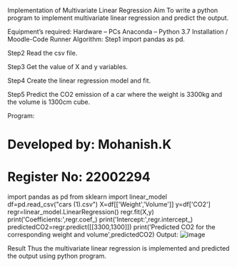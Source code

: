 Implementation of Multivariate Linear Regression
Aim
To write a python program to implement multivariate linear regression and predict the output.

Equipment’s required:
Hardware – PCs
Anaconda – Python 3.7 Installation / Moodle-Code Runner
Algorithm:
Step1
import pandas as pd.

Step2
Read the csv file.

Step3
Get the value of X and y variables.

Step4
Create the linear regression model and fit.

Step5
Predict the CO2 emission of a car where the weight is 3300kg and the volume is 1300cm cube.

Program:
# Developed by: Mohanish.K
# Register No: 22002294
import pandas as pd
from sklearn import linear_model
df=pd.read_csv("cars (1).csv")
X=df[['Weight','Volume']]
y=df['CO2']
regr=linear_model.LinearRegression()
regr.fit(X,y)
print('Coefficients:',regr.coef_)
print('Intercept:',regr.intercept_)
predictedCO2=regr.predict([[3300,1300]])
print('Predicted CO2 for the corresponding weight and volume',predictedCO2)
Output:
![image](https://user-images.githubusercontent.com/118707852/215235572-48e9b469-c226-4af9-baa5-0f86d5aebb74.png)

Result
Thus the multivariate linear regression is implemented and predicted the output using python program.
